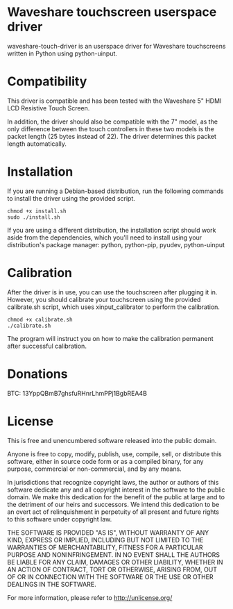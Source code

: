 # Waveshare touchscreen userspace driver
waveshare-touch-driver is an userspace driver for Waveshare touchscreens written in Python using python-uinput.

# Compatibility
This driver is compatible and has been tested with the Waveshare 5" HDMI LCD Resistive Touch Screen. 

In addition, the driver should also be compatible with the 7" model, as the only difference between the touch controllers in these two models is the packet length (25 bytes instead of 22). The driver determines this packet length automatically.

# Installation
If you are running a Debian-based distribution, run the following commands to install the driver using the provided script.

```
chmod +x install.sh
sudo ./install.sh
```

If you are using a different distribution, the installation script should work aside from the dependencies, which you'll need to install using your distribution's package manager:
python, python-pip, pyudev, python-uinput

# Calibration
After the driver is in use, you can use the touchscreen after plugging it in. However, you should calibrate your touchscreen using the provided calibrate.sh script, which uses xinput_calibrator to perform the calibration.

```
chmod +x calibrate.sh
./calibrate.sh
```

The program will instruct you on how to make the calibration permanent after successful calibration.

# Donations
BTC: 13YppQBmB7ghsfuRHnrLhmPPj1BgbREA4B

# License
This is free and unencumbered software released into the public domain.

Anyone is free to copy, modify, publish, use, compile, sell, or
distribute this software, either in source code form or as a compiled
binary, for any purpose, commercial or non-commercial, and by any
means.

In jurisdictions that recognize copyright laws, the author or authors
of this software dedicate any and all copyright interest in the
software to the public domain. We make this dedication for the benefit
of the public at large and to the detriment of our heirs and
successors. We intend this dedication to be an overt act of
relinquishment in perpetuity of all present and future rights to this
software under copyright law.

THE SOFTWARE IS PROVIDED "AS IS", WITHOUT WARRANTY OF ANY KIND,
EXPRESS OR IMPLIED, INCLUDING BUT NOT LIMITED TO THE WARRANTIES OF
MERCHANTABILITY, FITNESS FOR A PARTICULAR PURPOSE AND NONINFRINGEMENT.
IN NO EVENT SHALL THE AUTHORS BE LIABLE FOR ANY CLAIM, DAMAGES OR
OTHER LIABILITY, WHETHER IN AN ACTION OF CONTRACT, TORT OR OTHERWISE,
ARISING FROM, OUT OF OR IN CONNECTION WITH THE SOFTWARE OR THE USE OR
OTHER DEALINGS IN THE SOFTWARE.

For more information, please refer to <http://unlicense.org/>
